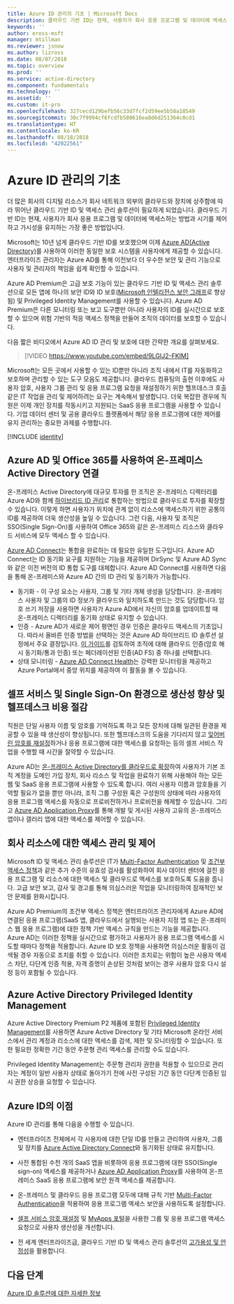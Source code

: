 ```yaml
---
title: Azure ID 관리의 기초 | Microsoft Docs
description: 클라우드 기반 ID는 현재, 사용자가 회사 응용 프로그램 및 데이터에 액세스하는 방법과 시기를 제어하고 가시성을 유지하는 가장 좋은 방법입니다.
keywords: ''
author: eross-msft
manager: mtillman
ms.reviewer: jsnow
ms.author: lizross
ms.date: 08/07/2018
ms.topic: overview
ms.prod: ''
ms.service: active-directory
ms.component: fundamentals
ms.technology: ''
ms.assetid: ''
ms.custom: it-pro
ms.openlocfilehash: 327cecd129befb56c33d7fcf2d59ee5b58a18549
ms.sourcegitcommit: 30c7f9994cf6fcdfb580616ea8d6d251364c0cd1
ms.translationtype: HT
ms.contentlocale: ko-KR
ms.lasthandoff: 08/18/2018
ms.locfileid: "42022561"
---
```

# <a name="fundamentals-of-azure-identity-management"></a>Azure ID 관리의 기초

더 많은 회사의 디지털 리소스가 회사 네트워크 외부의 클라우드와 장치에 상주함에 따라 뛰어난 클라우드 기반 ID 및 액세스 관리 솔루션이 필요하게 되었습니다. 클라우드 기반 ID는 현재, 사용자가 회사 응용 프로그램 및 데이터에 액세스하는 방법과 시기를 제어하고 가시성을 유지하는 가장 좋은 방법입니다.

Microsoft는 10년 넘게 클라우드 기반 ID를 보호했으며 이제 [Azure AD(Active Directory)](active-directory-whatis.md)를 사용하여 이러한 동일한 보호 시스템을 사용자에게 제공할 수 있습니다. 엔터프라이즈 관리자는 Azure AD를 통해 이전보다 더 우수한 보안 및 관리 기능으로 사용자 및 관리자의 책임을 쉽게 확인할 수 있습니다.

Azure AD Premium은 고급 보호 기능이 있는 클라우드 기반 ID 및 액세스 관리 솔루션으로 모든 앱에 하나의 보안 ID와 ID 보호([Microsoft 인텔리전스 보안 그래프](https://www.microsoft.com/security/intelligence)로 향상됨) 및 Privileged Identity Management를 사용할 수 있습니다. Azure AD Premium은 다른 모니터링 또는 보고 도구뿐만 아니라 사용자의 ID를 실시간으로 보호할 수 있으며 위험 기반의 적응 액세스 정책을 만들어 조직의 데이터를 보호할 수 있습니다.

다음 짧은 비디오에서 Azure AD ID 관리 및 보호에 대한 간략한 개요를 살펴보세요.
>[!VIDEO https://www.youtube.com/embed/9LGIJ2-FKIM]

Microsoft는 모든 곳에서 사용할 수 있는 ID뿐만 아니라 조직 내에서 IT를 자동화하고 보호하며 관리할 수 있는 도구 모음도 제공합니다. 클라우드 컴퓨팅의 출현 이후에도 사용자 암호, 사용자 그룹 관리 및 응용 프로그램 요청을 재설정하기 위한 헬프데스크 호출 같은 IT 작업을 관리 및 제어하려는 요구는 계속해서 발생합니다. 더욱 복잡한 경우에 직원은 이제 개인 장치를 작동시키고 지원되는 SaaS 응용 프로그램을 사용할 수 있습니다. 기업 데이터 센터 및 공용 클라우드 플랫폼에서 해당 응용 프로그램에 대한 제어를 유지 관리하는 중요한 과제를 수행합니다.

[!INCLUDE [identity](../../../includes/azure-ad-licenses.md)]

## <a name="connect-on-premises-active-directory-with-azure-ad-and-office-365"></a>Azure AD 및 Office 365를 사용하여 온-프레미스 Active Directory 연결
온-프레미스 Active Directory에 대규모 투자를 한 조직은 온-프레미스 디렉터리를 Azure AD와 함께 [하이브리드 ID 관리](https://aka.ms/aadframework)로 통합하는 방법으로 클라우드로 투자를 확장할 수 있습니다. 이렇게 하면 사용자가 위치에 관계 없이 리소스에 액세스하기 위한 공통의 ID를 제공하여 더욱 생산성을 높일 수 있습니다. 그런 다음, 사용자 및 조직은 SSO(Single Sign-On)를 사용하여 Office 365와 같은 온-프레미스 리소스와 클라우드 서비스에 모두 액세스 할 수 있습니다.

[Azure AD Connect](https://docs.microsoft.com/azure/active-directory/connect/active-directory-aadconnect)는 통합을 완료하는 데 필요한 유일한 도구입니다. Azure AD Connect는 ID 동기화 요구를 지원하는 기능을 제공하며 DirSync 및 Azure AD Sync와 같은 이전 버전의 ID 통합 도구를 대체합니다. Azure AD Connect를 사용하면 다음을 통해 온-프레미스와 Azure AD 간의 ID 관리 및 동기화가 가능합니다.

- 동기화 - 이 구성 요소는 사용자, 그룹 및 기타 개체 생성을 담당합니다. 온-프레미스 사용자 및 그룹의 ID 정보가 클라우드와 일치하도록 만드는 것도 담당합니다. 암호 쓰기 저장을 사용하면 사용자가 Azure AD에서 자신의 암호를 업데이트할 때 온-프레미스 디렉터리를 동기화 상태로 유지할 수 있습니다.
- 인증 - Azure AD가 새로운 제어 평면인 경우 인증은 클라우드 액세스의 기초입니다. 따라서 올바른 인증 방법을 선택하는 것은 Azure AD 하이브리드 ID 솔루션 설정에서 주요 결정입니다. [이 가이드](https://aka.ms/auth-options)를 검토하여 조직에 대해 클라우드 인증(암호 해시 동기화/통과 인증) 또는 페더레이션된 인증(AD FS) 중 하나를 선택합니다.
- 상태 모니터링 - [Azure AD Connect Health](https://docs.microsoft.com/azure/active-directory/connect-health/active-directory-aadconnect-health)는 강력한 모니터링을 제공하고 Azure Portal에서 중앙 위치를 제공하여 이 활동을 볼 수 있습니다.

## <a name="increase-productivity-and-reduce-helpdesk-costs-with-self-service-and-single-sign-on-experiences"></a>셀프 서비스 및 Single Sign-On 환경으로 생산성 향상 및 헬프데스크 비용 절감

직원은 단일 사용자 이름 및 암호를 기억하도록 하고 모든 장치에 대해 일관된 환경을 제공할 수 있을 때 생산성이 향상됩니다. 또한 헬프데스크의 도움을 기다리지 않고 [잊어버린 암호를 재설정](https://docs.microsoft.com/azure/active-directory/active-directory-passwords)하거나 응용 프로그램에 대한 액세스를 요청하는 등의 셀프 서비스 작업을 수행할 때 시간을 절약할 수 있습니다.

Azure AD는 [온-프레미스 Active Directory를 클라우드로 확장](https://docs.microsoft.com/azure/active-directory/connect/active-directory-aadconnect)하여 사용자가 기본 조직 계정을 도메인 가입 장치, 회사 리소스 및 작업을 완료하기 위해 사용해야 하는 모든 웹 및 SaaS 응용 프로그램에 사용할 수 있도록 합니다. 여러 사용자 이름과 암호들을 기억할 필요가 없을 뿐만 아니라, 조직 그룹 구성원 혹은 구성원의 상태에 따라 사용자의 응용 프로그램 액세스를 자동으로 프로비전하거나 프로비전을 해제할 수 있습니다. 그리고 [Azure AD Application Proxy](https://docs.microsoft.com/azure/active-directory/active-directory-application-proxy-get-started)를 통해 개발 및 게시된 사용자 고유의 온-프레미스 앱이나 갤러리 앱에 대한 액세스를 제어할 수 있습니다.

## <a name="manage-and-control-access-to-corporate-resources"></a>회사 리소스에 대한 액세스 관리 및 제어
Microsoft ID 및 액세스 관리 솔루션은 IT가 [Multi-Factor Authentication](https://docs.microsoft.com/azure/multi-factor-authentication/multi-factor-authentication-whats-next) 및 [조건부 액세스 정책](https://docs.microsoft.com/azure/active-directory/active-directory-conditional-access-azure-portal)과 같은 추가 수준의 유효성 검사를 활성화하여 회사 데이터 센터에 걸친 응용 프로그램 및 리소스에 대한 액세스 및 클라우드로 액세스를 보호하도록 도움을 줍니다. 고급 보안 보고, 감사 및 경고를 통해 의심스러운 작업을 모니터링하여 잠재적인 보안 문제를 완화시킵니다.

Azure AD Premium의 조건부 액세스 정책은 엔터프라이즈 관리자에게 Azure AD에 연결된 응용 프로그램(SaaS 앱, 클라우드에서 실행되는 사용자 지정 앱 또는 온-프레미스 웹 응용 프로그램)에 대한 정책 기반 액세스 규칙을 만드는 기능을 제공합니다. Azure AD는 이러한 정책을 실시간으로 평가하고 사용자가 응용 프로그램 액세스를 시도할 때마다 정책을 적용합니다. Azure ID 보호 정책을 사용하면 의심스러운 활동이 검색될 경우 자동으로 조치를 취할 수 있습니다. 이러한 조치로는 위험이 높은 사용자 액세스 차단, 다단계 인증 적용, 자격 증명이 손상된 것처럼 보이는 경우 사용자 암호 다시 설정 등이 포함될 수 있습니다.


## <a name="azure-active-directory-privileged-identity-management"></a>Azure Active Directory Privileged Identity Management

Azure Active Directory Premium P2 제품에 포함된 [Privileged Identity Management](https://docs.microsoft.com/azure/active-directory/active-directory-privileged-identity-management-getting-started)를 사용하면 Azure Active Directory 및 기타 Microsoft 온라인 서비스에서 관리 계정과 리소스에 대한 액세스를 검색, 제한 및 모니터링할 수 있습니다. 또한 필요한 정확한 기간 동안 주문형 관리 액세스를 관리할 수도 있습니다.

Privileged Identity Management는 주문형 관리자 권한을 적용할 수 있으므로 관리자는 계정이 일반 사용자 상태로 돌아가기 전에 사전 구성된 기간 동안 다단계 인증된 임시 권한 상승을 요청할 수 있습니다.

## <a name="benefits-of-azure-identity"></a>Azure ID의 이점

Azure ID 관리를 통해 다음을 수행할 수 있습니다.

-   엔터프라이즈 전체에서 각 사용자에 대한 단일 ID를 만들고 관리하여 사용자, 그룹 및 장치를 [Azure Active Directory Connect](https://docs.microsoft.com/azure/active-directory/connect/active-directory-aadconnect)와 동기화된 상태로 유지합니다.

-   사전 통합된 수천 개의 SaaS 앱을 비롯하여 응용 프로그램에 대한 SSO(Single sign-on) 액세스를 제공하거나 [Azure AD Application Proxy](https://docs.microsoft.com/azure/active-directory/active-directory-application-proxy-get-started)를 사용하여 온-프레미스 SaaS 응용 프로그램에 보안 원격 액세스를 제공합니다.

-   온-프레미스 및 클라우드 응용 프로그램 모두에 대해 규칙 기반 [Multi-Factor Authentication](https://docs.microsoft.com/azure/multi-factor-authentication/multi-factor-authentication-whats-next)을 적용하여 응용 프로그램 액세스 보안을 사용하도록 설정합니다.

-   [셀프 서비스 암호 재설정](https://docs.microsoft.com/azure/active-directory/active-directory-passwords) 및 [MyApps 포털](https://docs.microsoft.com/azure/active-directory/active-directory-saas-access-panel-user-help)을 사용한 그룹 및 응용 프로그램 액세스 요청으로 사용자 생산성을 개선합니다.

-   전 세계 엔터프라이즈급, 클라우드 기반 ID 및 액세스 관리 솔루션의 [고가용성 및 안정성](https://docs.microsoft.com/azure/architecture/resiliency/high-availability-azure-applications)을 활용합니다.

## <a name="next-steps"></a>다음 단계
[Azure ID 솔루션에 대한 자세한 정보](https://docs.microsoft.com/azure/active-directory/understand-azure-identity-solutions)
